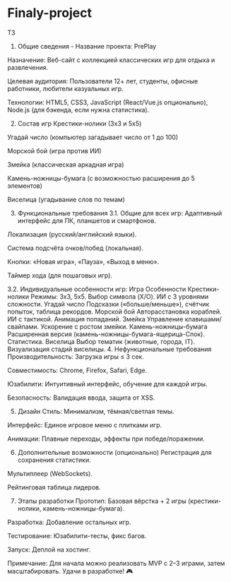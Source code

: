 # Finaly-project
ТЗ 

1. Общие сведения -
Название проекта: PrePlay

Назначение: Веб-сайт с коллекцией классических игр для отдыха и развлечения.

Целевая аудитория: Пользователи 12+ лет, студенты, офисные работники, любители казуальных игр.

Технологии: HTML5, CSS3, JavaScript (React/Vue.js опционально), Node.js (для бэкенда, если нужна статистика).

2. Состав игр
Крестики-нолики (3x3 и 5x5)

Угадай число (компьютер загадывает число от 1 до 100)

Морской бой (игра против ИИ)

Змейка (классическая аркадная игра)

Камень-ножницы-бумага (с возможностью расширения до 5 элементов)

Виселица (угадывание слов по темам)

3. Функциональные требования
3.1. Общие для всех игр:
Адаптивный интерфейс для ПК, планшетов и смартфонов.

Локализация (русский/английский языки).

Система подсчёта очков/побед (локальная).

Кнопки: «Новая игра», «Пауза», «Выход в меню».

Таймер хода (для пошаговых игр).

3.2. Индивидуальные особенности игр:
Игра	Особенности
Крестики-нолики	Режимы: 3x3, 5x5. Выбор символа (X/O). ИИ с 3 уровнями сложности.
Угадай число	Подсказки («больше/меньше»), счётчик попыток, таблица рекордов.
Морской бой	Авторасстановка кораблей. ИИ с тактикой. Анимация попаданий.
Змейка	Управление клавишами/свайпами. Ускорение с ростом змейки.
Камень-ножницы-бумага	Расширенная версия (камень-ножницы-бумага-ящерица-Спок). Статистика.
Виселица	Выбор тематик (животные, города, IT). Визуализация стадий виселицы.
4. Нефункциональные требования
Производительность: Загрузка игры ≤ 3 сек.

Совместимость: Chrome, Firefox, Safari, Edge.

Юзабилити: Интуитивный интерфейс, обучение для каждой игры.

Безопасность: Валидация ввода, защита от XSS.

5. Дизайн
Стиль: Минимализм, тёмная/светлая темы.

Интерфейс: Единое игровое меню с плитками игр.

Анимации: Плавные переходы, эффекты при победе/поражении.

6. Дополнительные возможности (опционально)
Регистрация для сохранения статистики.

Мультиплеер (WebSockets).

Рейтинговая таблица лидеров.

7. Этапы разработки
Прототип: Базовая вёрстка + 2 игры (крестики-нолики, камень-ножницы-бумага).

Разработка: Добавление остальных игр.

Тестирование: Юзабилити-тесты, фикс багов.

Запуск: Деплой на хостинг.

Примечание: Для начала можно реализовать MVP с 2–3 играми, затем масштабировать.
Удачи в разработке! 🎮
